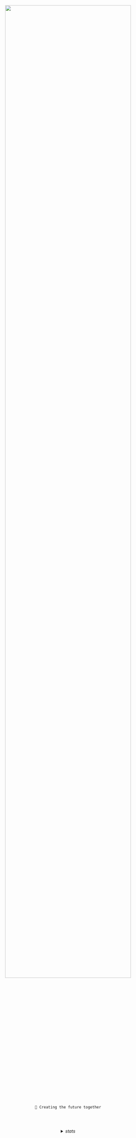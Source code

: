 <div align="center">

<br /><br /><br />

<img src="https://github.com/user-attachments/assets/5f0623be-045b-4066-b0b9-572f37b25652" width="90%" />

<br /><br />

```🍁 Creating the future together```

<br /><br />

<details>
<summary><i>stats</i></summary>
<br/><br/>
<img src="https://pretty-profile.vercel.app/api/github-stats?username=Nighty3098&theme=solarized&show=stars,followers,issues,closedPRs,commits&hide_avatar=true" width="90%" />
<br /><br/>
<img src="https://pretty-profile.vercel.app/api/github-stats?username=Nighty3098&theme=solarized&langs=true" width="90%" />
<br/><br/>
</details>

</div>
